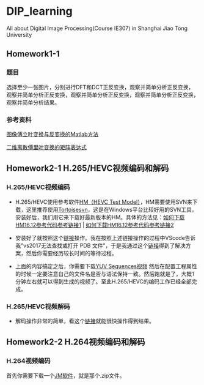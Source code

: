 # DIP_learning
All about Digital Image Processing(Course IE307) in Shanghai Jiao Tong University

## Homework1-1
### 题目
选择至少一张图片，分别进行DFT和DCT正反变换，观察并简单分析正反变换，观察并简单分析正反变换，观察并简单分析正反变换，观察并简单分析正反变换，观察并简单分析结果。
### 参考资料
[图像傅立叶变换与反变换的Matlab方法](https://blog.csdn.net/u014030117/article/details/46389747)

[二维离散傅里叶变换的矩阵表达式](https://blog.csdn.net/revitalise/article/details/83118966)

## Homework2-1 H.265/HEVC视频编码和解码

### H.265/HEVC视频编码
- H.265/HEVC使用参考软件[HM（HEVC Test Model）](https://hevc.hhi.fraunhofer.de/svn/svn_HEVCSoftware/tags/)，HM需要使用SVN来下载，这里推荐使用[Tortoisesvn](https://tortoisesvn.net/downloads.html)，这是在Windows平台比较好用的SVN工具，安装好后，我们用它来下载好最新版本的HM。具体的方法见：[如何下载HM16.12参考代码参考链接1](https://blog.csdn.net/liangjiubujiu/article/details/80597783)   |   [如何下载HM16.12参考代码参考链接2](https://blog.csdn.net/qq_21747841/article/details/73188782)

- 安装好了就按照这个[链接](https://blog.csdn.net/smilehehe110/article/details/54604633)操作。我在按照上述链接操作的过程中VScode告诉我"vs2017无法查找或打开 PDB 文件"，于是我通过这个[链接](https://blog.csdn.net/weixin_42731241/article/details/83070612)得到了解决方案，然后你需要经历较长时间的等待过程。

- 上面的内容搞定之后，你需要下载[YUV Sequences视频](http://trace.eas.asu.edu/yuv/index.html) 然后在配置工程属性的时候一定要注意自己的文件名是否与语法保持一致。然后跑就是了，大概1分钟左右就可以得到生成的视频了。至此H.265/HEVC的编码工作已经全部完成。

### H.265/HEVC视频解码
- 解码操作非常的简单，看这个[链接](https://blog.csdn.net/smilehehe110/article/details/54604954)就能很快操作得到结果。


## Homework2-2 H.264视频编码和解码

### H.264视频编码
首先你需要下载一个[JM软件](http://iphome.hhi.de/suehring/tml/download/)，就是那个.zip文件。
